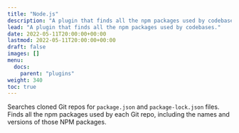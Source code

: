 ```yaml
---
title: "Node.js"
description: "A plugin that finds all the npm packages used by codebases."
lead: "A plugin that finds all the npm packages used by codebases."
date: 2022-05-11T20:00:00+00:00
lastmod: 2022-05-11T20:00:00+00:00
draft: false
images: []
menu:
  docs:
    parent: "plugins"
weight: 340
toc: true
---
```


Searches cloned Git repos for `package.json` and `package-lock.json` files.  Finds all the npm packages used by each
Git repo, including the names and versions of those NPM packages.
